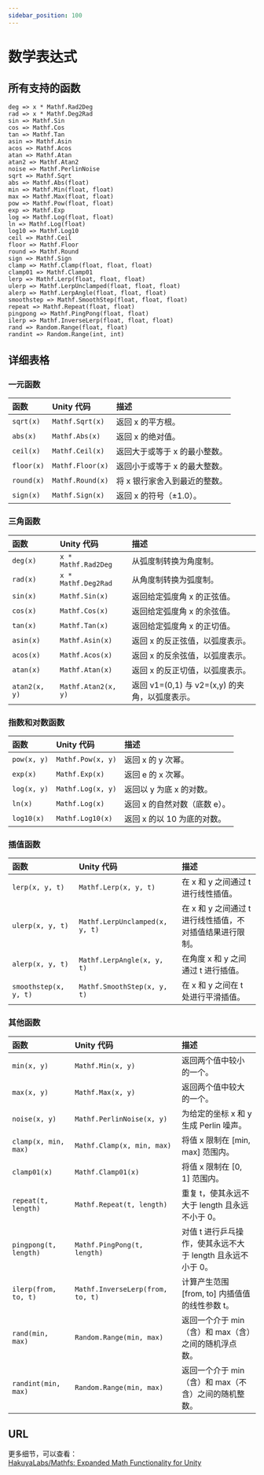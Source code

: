```yaml
---
sidebar_position: 100
---
```


# 数学表达式

## 所有支持的函数

```
deg => x * Mathf.Rad2Deg
rad => x * Mathf.Deg2Rad
sin => Mathf.Sin
cos => Mathf.Cos
tan => Mathf.Tan
asin => Mathf.Asin
acos => Mathf.Acos
atan => Mathf.Atan
atan2 => Mathf.Atan2
noise => Mathf.PerlinNoise
sqrt => Mathf.Sqrt
abs => Mathf.Abs(float)
min => Mathf.Min(float, float)
max => Mathf.Max(float, float)
pow => Mathf.Pow(float, float)
exp => Mathf.Exp
log => Mathf.Log(float, float)
ln => Mathf.Log(float)
log10 => Mathf.Log10
ceil => Mathf.Ceil
floor => Mathf.Floor
round => Mathf.Round
sign => Mathf.Sign
clamp => Mathf.Clamp(float, float, float)
clamp01 => Mathf.Clamp01
lerp => Mathf.Lerp(float, float, float)
ulerp => Mathf.LerpUnclamped(float, float, float)
alerp => Mathf.LerpAngle(float, float, float)
smoothstep => Mathf.SmoothStep(float, float, float)
repeat => Mathf.Repeat(float, float)
pingpong => Mathf.PingPong(float, float)
ilerp => Mathf.InverseLerp(float, float, float)
rand => Random.Range(float, float)
randint => Random.Range(int, int)
```

## 详细表格

### 一元函数

| 函数       | Unity 代码       | 描述                          |
|:---------- |:---------------- |:----------------------------- |
| `sqrt(x)`  | `Mathf.Sqrt(x)`  | 返回 x 的平方根。             |
| `abs(x)`   | `Mathf.Abs(x)`   | 返回 x 的绝对值。             |
| `ceil(x)`  | `Mathf.Ceil(x)`  | 返回大于或等于 x 的最小整数。 |
| `floor(x)` | `Mathf.Floor(x)` | 返回小于或等于 x 的最大整数。 |
| `round(x)` | `Mathf.Round(x)` | 将 x 银行家舍入到最近的整数。 |
| `sign(x)`  | `Mathf.Sign(x)`  | 返回 x 的符号（±1.0）。       |

### 三角函数

| 函数          | Unity 代码          | 描述                                           |
|:------------- |:------------------- |:---------------------------------------------- |
| `deg(x)`      | `x * Mathf.Rad2Deg` | 从弧度制转换为角度制。                         |
| `rad(x)`      | `x * Mathf.Deg2Rad` | 从角度制转换为弧度制。                         |
| `sin(x)`      | `Mathf.Sin(x)`      | 返回给定弧度角 x 的正弦值。                    |
| `cos(x)`      | `Mathf.Cos(x)`      | 返回给定弧度角 x 的余弦值。                    |
| `tan(x)`      | `Mathf.Tan(x)`      | 返回给定弧度角 x 的正切值。                    |
| `asin(x)`     | `Mathf.Asin(x)`     | 返回 x 的反正弦值，以弧度表示。                |
| `acos(x)`     | `Mathf.Acos(x)`     | 返回 x 的反余弦值，以弧度表示。                |
| `atan(x)`     | `Mathf.Atan(x)`     | 返回 x 的反正切值，以弧度表示。                |
| `atan2(x, y)` | `Mathf.Atan2(x, y)` | 返回 v1=(0,1) 与 v2=(x,y) 的夹角，以弧度表示。 |

### 指数和对数函数

| 函数        | Unity 代码        | 描述                          |
|:----------- |:----------------- |:----------------------------- |
| `pow(x, y)` | `Mathf.Pow(x, y)` | 返回 x 的 y 次幂。            |
| `exp(x)`    | `Mathf.Exp(x)`    | 返回 e 的 x 次幂。            |
| `log(x, y)` | `Mathf.Log(x, y)` | 返回以 y 为底 x 的对数。      |
| `ln(x)`     | `Mathf.Log(x)`    | 返回 x 的自然对数（底数 e）。 |
| `log10(x)`  | `Mathf.Log10(x)`  | 返回 x 的以 10 为底的对数。   |

### 插值函数

| 函数                  | Unity 代码                     | 描述                                                      |
|:--------------------- |:------------------------------ |:--------------------------------------------------------- |
| `lerp(x, y, t)`       | `Mathf.Lerp(x, y, t)`          | 在 x 和 y 之间通过 t 进行线性插值。                       |
| `ulerp(x, y, t)`      | `Mathf.LerpUnclamped(x, y, t)` | 在 x 和 y 之间通过 t 进行线性插值，不对插值结果进行限制。 |
| `alerp(x, y, t)`      | `Mathf.LerpAngle(x, y, t)`     | 在角度 x 和 y 之间通过 t 进行插值。                       |
| `smoothstep(x, y, t)` | `Mathf.SmoothStep(x, y, t)`    | 在 x 和 y 之间在 t 处进行平滑插值。                       |

### 其他函数

| 函数                  | Unity 代码                       | 描述                                                        |
|:--------------------- |:-------------------------------- |:----------------------------------------------------------- |
| `min(x, y)`           | `Mathf.Min(x, y)`                | 返回两个值中较小的一个。                                    |
| `max(x, y)`           | `Mathf.Max(x, y)`                | 返回两个值中较大的一个。                                    |
| `noise(x, y)`         | `Mathf.PerlinNoise(x, y)`        | 为给定的坐标 x 和 y 生成 Perlin 噪声。                      |
| `clamp(x, min, max)`  | `Mathf.Clamp(x, min, max)`       | 将值 x 限制在 \[min, max\] 范围内。                         |
| `clamp01(x)`          | `Mathf.Clamp01(x)`               | 将值 x 限制在 \[0, 1\] 范围内。                             |
| `repeat(t, length)`   | `Mathf.Repeat(t, length)`        | 重复 t，使其永远不大于 length 且永远不小于 0。              |
| `pingpong(t, length)` | `Mathf.PingPong(t, length)`      | 对值 t 进行乒乓操作，使其永远不大于 length 且永远不小于 0。 |
| `ilerp(from, to, t)`  | `Mathf.InverseLerp(from, to, t)` | 计算产生范围 \[from, to\] 内插值值的线性参数 t。            |
| `rand(min, max)`      | `Random.Range(min, max)`         | 返回一个介于 min（含）和 max（含）之间的随机浮点数。        |
| `randint(min, max)`   | `Random.Range(min, max)`         | 返回一个介于 min（含）和 max（不含）之间的随机整数。        |

## URL

更多细节，可以查看：  
[HakuyaLabs/Mathfs: Expanded Math Functionality for Unity](https://github.com/HakuyaLabs/Mathfs)
